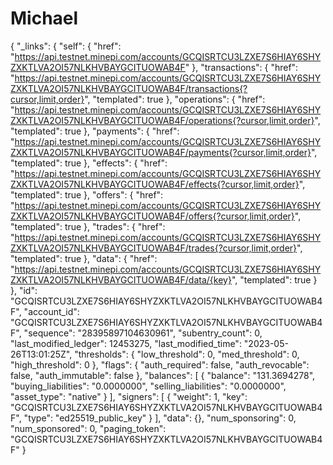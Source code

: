 # Michael

{
  "_links": {
    "self": {
      "href": "https://api.testnet.minepi.com/accounts/GCQISRTCU3LZXE7S6HIAY6SHYZXKTLVA2OI57NLKHVBAYGCITUOWAB4F"
    },
    "transactions": {
      "href": "https://api.testnet.minepi.com/accounts/GCQISRTCU3LZXE7S6HIAY6SHYZXKTLVA2OI57NLKHVBAYGCITUOWAB4F/transactions{?cursor,limit,order}",
      "templated": true
    },
    "operations": {
      "href": "https://api.testnet.minepi.com/accounts/GCQISRTCU3LZXE7S6HIAY6SHYZXKTLVA2OI57NLKHVBAYGCITUOWAB4F/operations{?cursor,limit,order}",
      "templated": true
    },
    "payments": {
      "href": "https://api.testnet.minepi.com/accounts/GCQISRTCU3LZXE7S6HIAY6SHYZXKTLVA2OI57NLKHVBAYGCITUOWAB4F/payments{?cursor,limit,order}",
      "templated": true
    },
    "effects": {
      "href": "https://api.testnet.minepi.com/accounts/GCQISRTCU3LZXE7S6HIAY6SHYZXKTLVA2OI57NLKHVBAYGCITUOWAB4F/effects{?cursor,limit,order}",
      "templated": true
    },
    "offers": {
      "href": "https://api.testnet.minepi.com/accounts/GCQISRTCU3LZXE7S6HIAY6SHYZXKTLVA2OI57NLKHVBAYGCITUOWAB4F/offers{?cursor,limit,order}",
      "templated": true
    },
    "trades": {
      "href": "https://api.testnet.minepi.com/accounts/GCQISRTCU3LZXE7S6HIAY6SHYZXKTLVA2OI57NLKHVBAYGCITUOWAB4F/trades{?cursor,limit,order}",
      "templated": true
    },
    "data": {
      "href": "https://api.testnet.minepi.com/accounts/GCQISRTCU3LZXE7S6HIAY6SHYZXKTLVA2OI57NLKHVBAYGCITUOWAB4F/data/{key}",
      "templated": true
    }
  },
  "id": "GCQISRTCU3LZXE7S6HIAY6SHYZXKTLVA2OI57NLKHVBAYGCITUOWAB4F",
  "account_id": "GCQISRTCU3LZXE7S6HIAY6SHYZXKTLVA2OI57NLKHVBAYGCITUOWAB4F",
  "sequence": "28395897104630961",
  "subentry_count": 0,
  "last_modified_ledger": 12453275,
  "last_modified_time": "2023-05-26T13:01:25Z",
  "thresholds": {
    "low_threshold": 0,
    "med_threshold": 0,
    "high_threshold": 0
  },
  "flags": {
    "auth_required": false,
    "auth_revocable": false,
    "auth_immutable": false
  },
  "balances": [
    {
      "balance": "131.3694278",
      "buying_liabilities": "0.0000000",
      "selling_liabilities": "0.0000000",
      "asset_type": "native"
    }
  ],
  "signers": [
    {
      "weight": 1,
      "key": "GCQISRTCU3LZXE7S6HIAY6SHYZXKTLVA2OI57NLKHVBAYGCITUOWAB4F",
      "type": "ed25519_public_key"
    }
  ],
  "data": {},
  "num_sponsoring": 0,
  "num_sponsored": 0,
  "paging_token": "GCQISRTCU3LZXE7S6HIAY6SHYZXKTLVA2OI57NLKHVBAYGCITUOWAB4F"
}
